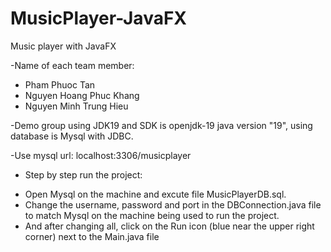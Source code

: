# MusicPlayer-JavaFX
Music player with JavaFX

-Name of each team member:
+ Pham Phuoc Tan
+ Nguyen Hoang Phuc Khang
+ Nguyen Minh Trung Hieu 

-Demo group using JDK19 and SDK is openjdk-19 java version "19", using database is Mysql with JDBC.

-Use mysql url: localhost:3306/musicplayer

- Step by step run the project:

 + Open Mysql on the machine and excute file MusicPlayerDB.sql.
 + Change the username, password and port in the DBConnection.java file to match Mysql on the machine being used to run the project.
 + And after changing all, click on the Run icon (blue near the upper right corner) next to the Main.java file
